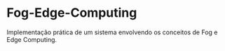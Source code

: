 # Fog-Edge-Computing
Implementação prática de um sistema envolvendo os conceitos de Fog e Edge Computing.
